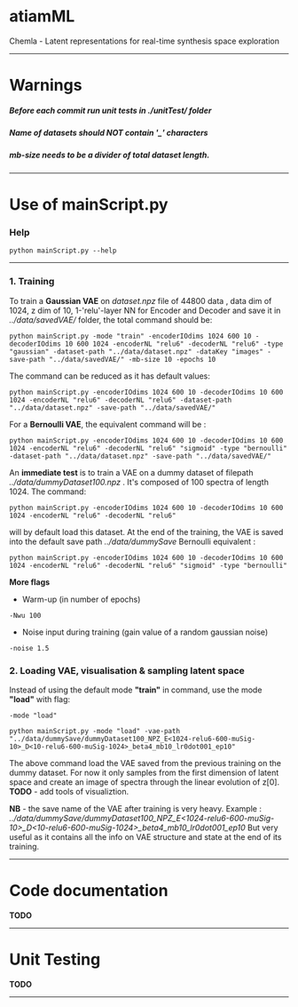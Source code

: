 # atiamML
Chemla - Latent representations for real-time synthesis space exploration
***
# **Warnings**
##### Before each commit **run unit tests** in *./unitTest/* folder
##### Name of datasets **should NOT** contain '_' characters
##### **mb-size** needs to be a divider of total dataset length.
***
# **Use of mainScript.py**

### **Help**
```{r, engine='bash', count_lines}
python mainScript.py --help
```
***

### 1. Training
 To train a **Gaussian VAE** on *dataset.npz* file of  44800 data , data dim of 1024, z dim of 10, 1-'relu'-layer NN for Encoder and Decoder and save it in *../data/savedVAE/* folder, the total command should be:
```{r, engine='bash', count_lines}
python mainScript.py -mode "train" -encoderIOdims 1024 600 10 -decoderIOdims 10 600 1024 -encoderNL "relu6" -decoderNL "relu6" -type "gaussian" -dataset-path "../data/dataset.npz" -dataKey "images" -save-path "../data/savedVAE/" -mb-size 10 -epochs 10  
```
The command can be reduced as it has default values:

```{r, engine='bash', count_lines}
python mainScript.py -encoderIOdims 1024 600 10 -decoderIOdims 10 600 1024 -encoderNL "relu6" -decoderNL "relu6" -dataset-path "../data/dataset.npz" -save-path "../data/savedVAE/" 
```
 For a **Bernoulli VAE**, the equivalent command will be : 

```{r, engine='bash', count_lines}
python mainScript.py -encoderIOdims 1024 600 10 -decoderIOdims 10 600 1024 -encoderNL "relu6" -decoderNL "relu6" "sigmoid" -type "bernoulli" -dataset-path "../data/dataset.npz" -save-path "../data/savedVAE/" 
```

An **immediate test** is to train a VAE  on a dummy dataset of filepath *../data/dummyDataset100.npz* . It's composed of 100 spectra of length 1024. 
The command:
```{r, engine='bash', count_lines}
python mainScript.py -encoderIOdims 1024 600 10 -decoderIOdims 10 600 1024 -encoderNL "relu6" -decoderNL "relu6" 
```
will by default load this dataset. At the end of the training, the VAE is saved into the default save path *../data/dummySave*
Bernoulli equivalent :
```{r, engine='bash', count_lines}
python mainScript.py -encoderIOdims 1024 600 10 -decoderIOdims 10 600 1024 -encoderNL "relu6" -decoderNL "relu6" "sigmoid" -type "bernoulli"
```
**More flags**
- Warm-up (in number of epochs)
```{r, engine='bash', count_lines}
-Nwu 100
```
- Noise input during training (gain value of a random gaussian noise)
```{r, engine='bash', count_lines}
-noise 1.5
```


### 2. Loading VAE, visualisation & sampling latent space
Instead of using the default mode **"train"** in command, use the mode **"load"** with flag:
```{r, engine='bash', count_lines}
-mode "load"
```
```{r, engine='bash', count_lines}
python mainScript.py -mode "load" -vae-path "../data/dummySave/dummyDataset100_NPZ_E<1024-relu6-600-muSig-10>_D<10-relu6-600-muSig-1024>_beta4_mb10_lr0dot001_ep10"
```
The above command load the VAE saved from the previous training on the dummy dataset. 
For now it only samples from the first dimension of latent space and create an image of spectra through the linear evolution of z[0].
**TODO** - add tools of visualiztion.

**NB** - the save name of the VAE after training is very heavy.
Example : *../data/dummySave/dummyDataset100_NPZ_E<1024-relu6-600-muSig-10>_D<10-relu6-600-muSig-1024>_beta4_mb10_lr0dot001_ep10*
But very useful as it contains all the info on VAE structure and state at the end of its training.

---
# **Code documentation**
**TODO**

---

# **Unit Testing**
**TODO**

---




